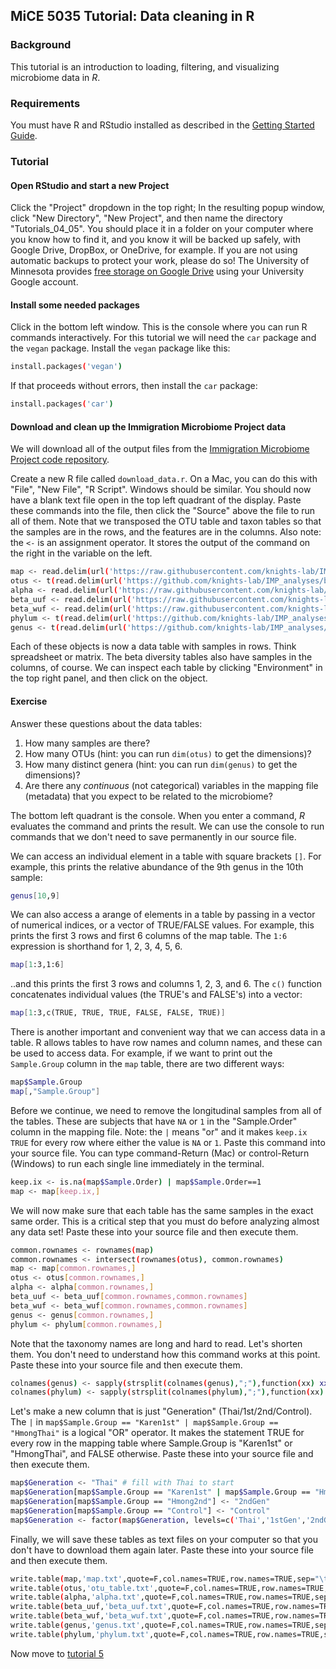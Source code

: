 ## MiCE 5035 Tutorial: Data cleaning in R

### Background
This tutorial is an introduction to loading, filtering, and visualizing microbiome data in _R_.

### Requirements
You must have R and RStudio installed as described in the [Getting Started Guide](../../README.md).

### Tutorial

#### Open RStudio and start a new Project
Click the "Project" dropdown in the top right; In the resulting popup window, click "New Directory", "New Project", and then name the directory "Tutorials_04_05". You should place it in a folder on your computer where you know how to find it, and you know it will be backed up safely, with Google Drive, DropBox, or OneDrive, for example. If you are not using automatic backups to protect your work, please do so! The University of Minnesota provides [free storage on Google Drive](https://it.umn.edu/services-technologies/google-drive-desktop) using your University Google account.

#### Install some needed packages
Click in the bottom left window. This is the console where you can run R commands interactively. For this tutorial we will need the `car` package and the `vegan` package. Install the `vegan` package like this:
```bash
install.packages('vegan')
```
If that proceeds without errors, then install the `car` package:
```bash
install.packages('car')
```

#### Download and clean up the Immigration Microbiome Project data
We will download all of the output files from the [Immigration Microbiome Project code repository](https://github.com/knights-lab/IMP_analyses).

Create a new R file called `download_data.r`. On a Mac, you can do this with "File", "New File", "R Script". Windows should be similar. You should now have a blank text file open in the top left quadrant of the display. Paste these commands into the file, then click the "Source" above the file to run all of them. Note that we transposed the OTU table and taxon tables so that the samples are in the rows, and the features are in the columns. Also note: the `<-` is an assignment operator. It stores the output of the command on the right in the variable on the left.
```bash
map <- read.delim(url('https://raw.githubusercontent.com/knights-lab/IMP_analyses/master/data/map.txt?raw=true'),row=1)
otus <- t(read.delim(url('https://github.com/knights-lab/IMP_analyses/blob/master/data/denovo/final_otu.txt?raw=true'),row=1))
alpha <- read.delim(url('https://raw.githubusercontent.com/knights-lab/IMP_analyses/master/data/denovo/alpha.txt?raw=true'),row=1)
beta_uuf <- read.delim(url('https://raw.githubusercontent.com/knights-lab/IMP_analyses/master/data/denovo/unweighted_unifrac_dm.txt?raw=true'),row=1)
beta_wuf <- read.delim(url('https://raw.githubusercontent.com/knights-lab/IMP_analyses/master/data/denovo/weighted_unifrac_dm.txt?raw=true'),row=1)
phylum <- t(read.delim(url('https://github.com/knights-lab/IMP_analyses/blob/master/data/denovo/taxatable_L2.txt?raw=true'),row=1))
genus <- t(read.delim(url('https://github.com/knights-lab/IMP_analyses/blob/master/data/denovo/taxatable_L6.txt?raw=true'),row=1))
```

Each of these objects is now a data table with samples in rows. Think spreadsheet or matrix. The beta diversity tables also have samples in the columns, of course. We can inspect each table by clicking "Environment" in the top right panel, and then click on the object.

#### Exercise
Answer these questions about the data tables:
1. How many samples are there?
2. How many OTUs (hint: you can run `dim(otus)` to get the dimensions)?
3. How many distinct genera (hint: you can run `dim(genus)` to get the dimensions)?
4. Are there any _continuous_ (not categorical) variables in the mapping file (metadata) that you expect to be related to the microbiome?

The bottom left quadrant is the console. When you enter a command, _R_ evaluates the command and prints the result. We can use the console to run commands that we don't need to save permanently in our source file.

We can access an individual element in a table with square brackets `[]`. For example, this prints the relative abundance of the 9th genus in the 10th sample:
```bash
genus[10,9]
```

We can also access a arange of elements in a table by passing in a vector of numerical indices, or a vector of TRUE/FALSE values. For example, this prints the first 3 rows and first 6 columns of the map table. The `1:6` expression is shorthand for 1, 2, 3, 4, 5, 6. 
```bash
map[1:3,1:6]
```

..and this prints the first 3 rows and columns 1, 2, 3, and 6. The `c()` function concatenates individual values (the TRUE's and FALSE's) into a vector:
```bash
map[1:3,c(TRUE, TRUE, TRUE, FALSE, FALSE, TRUE)]
```

There is another important and convenient way that we can access data in a table. R allows tables to have row names and column names, and these can be used to access data. For example, if we want to print out the `Sample.Group` column in the `map` table, there are two different ways:
```bash
map$Sample.Group
map[,"Sample.Group"]
```

Before we continue, we need to remove the longitudinal samples from all of the tables. These are subjects that have `NA` or `1` in the "Sample.Order" column in the mapping file. Note: the `|` means "or" and it makes `keep.ix` `TRUE` for every row where either the value is `NA` or `1`. Paste this command into your source file. You can type command-Return (Mac) or control-Return (Windows) to run each single line immediately in the terminal. 
```bash
keep.ix <- is.na(map$Sample.Order) | map$Sample.Order==1
map <- map[keep.ix,]
```

We will now make sure that each table has the same samples in the exact same order. This is a critical step that you must do before analyzing almost any data set! Paste these into your source file and then execute them. 
```bash
common.rownames <- rownames(map)
common.rownames <- intersect(rownames(otus), common.rownames)
map <- map[common.rownames,]
otus <- otus[common.rownames,]
alpha <- alpha[common.rownames,]
beta_uuf <- beta_uuf[common.rownames,common.rownames]
beta_wuf <- beta_wuf[common.rownames,common.rownames]
genus <- genus[common.rownames,]
phylum <- phylum[common.rownames,]
```

Note that the taxonomy names are long and hard to read. Let's shorten them. You don't need to understand how this command works at this point. Paste these into your source file and then execute them. 
```bash
colnames(genus) <- sapply(strsplit(colnames(genus),";"),function(xx) xx[length(xx)])
colnames(phylum) <- sapply(strsplit(colnames(phylum),";"),function(xx) xx[length(xx)])
```

Let's make a new column that is just "Generation" (Thai/1st/2nd/Control). The `|` in `map$Sample.Group == "Karen1st" | map$Sample.Group == "HmongThai"` is a logical "OR" operator. It makes the statement TRUE for every row in the mapping table where Sample.Group is "Karen1st" or "HmongThai", and FALSE otherwise. Paste these into your source file and then execute them. 
```bash
map$Generation <- "Thai" # fill with Thai to start
map$Generation[map$Sample.Group == "Karen1st" | map$Sample.Group == "HmongThai"] <- "1stGen"
map$Generation[map$Sample.Group == "Hmong2nd"] <- "2ndGen"
map$Generation[map$Sample.Group == "Control"] <- "Control"
map$Generation <- factor(map$Generation, levels=c('Thai','1stGen','2ndGen','Control'))
```

Finally, we will save these tables as text files on your computer so that you don't have to download them again later. Paste these into your source file and then execute them. 
```bash
write.table(map,'map.txt',quote=F,col.names=TRUE,row.names=TRUE,sep="\t")
write.table(otus,'otu_table.txt',quote=F,col.names=TRUE,row.names=TRUE,sep="\t")
write.table(alpha,'alpha.txt',quote=F,col.names=TRUE,row.names=TRUE,sep="\t")
write.table(beta_uuf,'beta_uuf.txt',quote=F,col.names=TRUE,row.names=TRUE,sep="\t")
write.table(beta_wuf,'beta_wuf.txt',quote=F,col.names=TRUE,row.names=TRUE,sep="\t")
write.table(genus,'genus.txt',quote=F,col.names=TRUE,row.names=TRUE,sep="\t")
write.table(phylum,'phylum.txt',quote=F,col.names=TRUE,row.names=TRUE,sep="\t")
```

Now move to [tutorial 5](../05_visualization_in_R)
